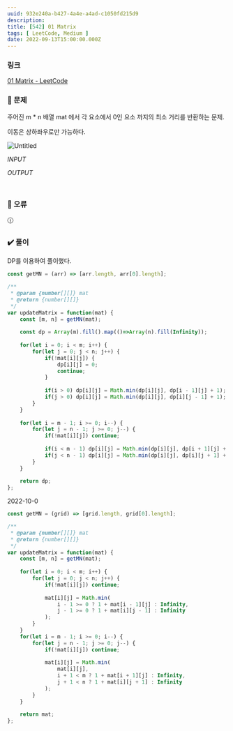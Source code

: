 ```yaml
---
uuid: 932e240a-b427-4a4e-a4ad-c1050fd215d9
description: 
title: [542] 01 Matrix
tags: [ LeetCode, Medium ]
date: 2022-09-13T15:00:00.000Z
---
```








### 링크

[01 Matrix - LeetCode](https://leetcode.com/problems/01-matrix/)

### 📝 문제

주어진 m * n 배열 mat 에서 각 요소에서 0인 요소 까지의 최소 거리를 반환하는 문제.

이동은 상하좌우로만 가능하다.

![Untitled](https://vault-r2.dorage.io/932e240a-b427-4a4e-a4ad-c1050fd215d9/untitled.png)

*INPUT*

*OUTPUT*

```jsx

```

```jsx

```

### 🚨 오류

<aside>
🕧

</aside>

### ✔️ 풀이

DP를 이용하여 풀이했다.

```jsx
const getMN = (arr) => [arr.length, arr[0].length];

/**
 * @param {number[][]} mat
 * @return {number[][]}
 */
var updateMatrix = function(mat) {
    const [m, n] = getMN(mat);
    
    const dp = Array(m).fill().map(()=>Array(n).fill(Infinity));
    
    for(let i = 0; i < m; i++) {
        for(let j = 0; j < n; j++) {
            if(!mat[i][j]) {
                dp[i][j] = 0;
                continue;
            }
            
            if(i > 0) dp[i][j] = Math.min(dp[i][j], dp[i - 1][j] + 1);
            if(j > 0) dp[i][j] = Math.min(dp[i][j], dp[i][j - 1] + 1);
        }
    }
    
    for(let i = m - 1; i >= 0; i--) {
        for(let j = n - 1; j >= 0; j--) {
            if(!mat[i][j]) continue;
            
            if(i < m - 1) dp[i][j] = Math.min(dp[i][j], dp[i + 1][j] + 1);
            if(j < n - 1) dp[i][j] = Math.min(dp[i][j], dp[i][j + 1] + 1);
        }
    }
    
    return dp;
};
```

2022-10-0

```jsx
const getMN = (grid) => [grid.length, grid[0].length];

/**
 * @param {number[][]} mat
 * @return {number[][]}
 */
var updateMatrix = function(mat) {
    const [m, n] = getMN(mat);
    
    for(let i = 0; i < m; i++) {
        for(let j = 0; j < n; j++) {
            if(!mat[i][j]) continue;
            
            mat[i][j] = Math.min(
                i - 1 >= 0 ? 1 + mat[i - 1][j] : Infinity,
                j - 1 >= 0 ? 1 + mat[i][j - 1] : Infinity
            );
        }
    }
    for(let i = m - 1; i >= 0; i--) {
        for(let j = n - 1; j >= 0; j--) {
            if(!mat[i][j]) continue;
            
            mat[i][j] = Math.min(
                mat[i][j],
                i + 1 < m ? 1 + mat[i + 1][j] : Infinity,
                j + 1 < n ? 1 + mat[i][j + 1] : Infinity
            );
        }
    }
    
    return mat;
};
```